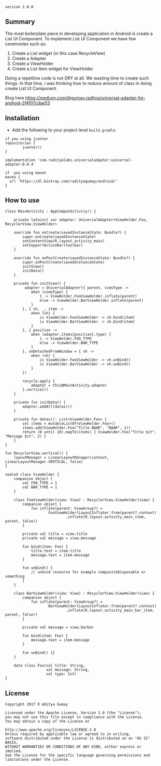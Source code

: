 `version 1.0.0`

## Summary

The most boilerplate piece in developing application in Android is create a List UI Component. To implement List UI Component we have few ceremonies such as:
1. Create a List widget (in this case RecycleView)
2. Create a Adapter
3. Create a ViewHolder
4. Create a List Item widget for ViewHolder

Doing a repetitive code is not DRY at all. We wasting time to create such things. In that time, i was thinking how to reduce amount of class in doing create List UI Component.

Blog here https://medium.com/@gumay.raditya/universal-adapter-for-android-2f4f07cdae53

## Installation

* Add the following to your project level `build.gradle`:

```
if you using jcenter
repositories {
        jcenter()
}

implementation 'com.radityalabs.universaladapter:universal-adapter:0.0.4'
```

```
if  you using maven
maven {
  url 'https://dl.bintray.com/radityagumay/android/'
}
```

## How to use

```
class MainActivity : AppCompatActivity() {

    private lateinit var adapter: UniversalAdapter<ViewHolder.Foo, RecyclerView.ViewHolder>

    override fun onCreate(savedInstanceState: Bundle?) {
        super.onCreate(savedInstanceState)
        setContentView(R.layout.activity_main)
        setSupportActionBar(toolbar)
    }

    override fun onPostCreate(savedInstanceState: Bundle?) {
        super.onPostCreate(savedInstanceState)
        initView()
        initData()
    }

    private fun initView() {
         adapter = UniversalAdapter({ parent, viewType ->
            when (viewType) {
                1 -> ViewHolder.FooViewHolder.inflate(parent)
                else -> ViewHolder.BarViewHolder.inflate(parent)
            }
        }, { vh, _, item ->
            when (vh) {
                is ViewHolder.FooViewHolder -> vh.bind(item)
                is ViewHolder.BarViewHolder -> vh.bind(item)
            }
        }, { position ->
            when (adapter.items[position].type) {
                1 -> ViewHolder.FOO_TYPE
                else -> ViewHolder.BAR_TYPE
            }
        }, onDetachedFromWindow = { vh ->
            when (vh) {
                is ViewHolder.FooViewHolder -> vh.unBind()
                is ViewHolder.BarViewHolder -> vh.unBind()
            }
        })

        recycle.apply {
            adapter = this@MainActivity.adapter
        }.vertical()
    }

    private fun initData() {
        adapter.addAll(datas())
    }

    private fun datas(): List<ViewHolder.Foo> {
        val items = mutableListOf<ViewHolder.Foo>()
        items.add(ViewHolder.Foo("Title BAAR", "BAAR", 1))
        return (0 until 10).mapTo(items) { ViewHolder.Foo("Title $it", "Message $it", 2) }
    }
}

fun RecyclerView.vertical() {
    layoutManager = LinearLayoutManager(context, LinearLayoutManager.VERTICAL, false)
}

sealed class ViewHolder {
    companion object {
        val FOO_TYPE = 1
        val BAR_TYPE = 1
    }

    class FooViewHolder(view: View) : RecyclerView.ViewHolder(view) {
        companion object {
            fun inflate(parent: ViewGroup?) =
                    FooViewHolder(LayoutInflater.from(parent?.context)
                            .inflate(R.layout.activity_main_item, parent, false))
        }

        private val title = view.title
        private val message = view.message

        fun bind(item: Foo) {
            title.text = item.title
            message.text = item.message
        }
        
        fun unBind() {
            // unbind resource for example compositeDisposable or something
        }
    }

    class BarViewHolder(view: View) : RecyclerView.ViewHolder(view) {
        companion object {
            fun inflate(parent: ViewGroup?) =
                    BarViewHolder(LayoutInflater.from(parent?.context)
                            .inflate(R.layout.activity_main_bar_item, parent, false))
        }

        private val message = view.barbar

        fun bind(item: Foo) {
            message.text = item.message
        }
        
        fun unBind() {}
    }

    data class Foo(val title: String,
                   val message: String,
                   val type: Int)
}
```

## License

```
Copyright 2017 R Aditya Gumay

Licensed under the Apache License, Version 2.0 (the "License"); 
you may not use this file except in compliance with the License. 
You may obtain a copy of the License at

http://www.apache.org/licenses/LICENSE-2.0
Unless required by applicable law or agreed to in writing, 
software distributed under the License is distributed on an "AS IS" BASIS, 
WITHOUT WARRANTIES OR CONDITIONS OF ANY KIND, either express or implied. 
See the License for the specific language governing permissions and limitations under the License.
```

